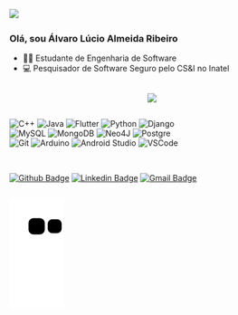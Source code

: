 
![](https://komarev.com/ghpvc/?username=alvarolucioribeiro&color=006bed)

### Olá, sou Álvaro Lúcio Almeida Ribeiro

- 👨‍🎓 Estudante de Engenharia de Software
- 💻 Pesquisador de Software Seguro pelo CS&I no Inatel

## 

  <div style="display: flex; justify-content: center; align-items: center;">
    <img src="https://github-readme-stats.vercel.app/api/top-langs/?username=alvarolucioribeiro" />
  </div>

## 
   
  ![C++](https://img.shields.io/badge/C%2B%2B-00599C?style=for-the-badge&logo=c%2B%2B&logoColor=white)
  ![Java](https://img.shields.io/badge/Java-ED8B00?style=for-the-badge&logo=java&logoColor=white)
  ![Flutter](https://img.shields.io/badge/Flutter-02569B?style=for-the-badge&logo=flutter&logoColor=white)
  ![Python](https://img.shields.io/badge/Python-3776AB?style=for-the-badge&logo=python&logoColor=white)
  ![Django](https://img.shields.io/badge/Django-092E20?style=for-the-badge&logo=django&logoColor=green)
  <br/>
  ![MySQL](https://img.shields.io/badge/MySQL-00000F?style=for-the-badge&logo=mysql&logoColor=white)
  ![MongoDB](https://img.shields.io/badge/MongoDB-4EA94B?style=for-the-badge&logo=mongodb&logoColor=white)
  ![Neo4J](https://img.shields.io/badge/Neo4j-018bff?style=for-the-badge&logo=neo4j&logoColor=white)
  ![Postgre](https://img.shields.io/badge/PostgreSQL-316192?style=for-the-badge&logo=postgresql&logoColor=white)
  <br/>
  ![Git](https://img.shields.io/badge/Git-E34F26?style=for-the-badge&logo=git&logoColor=white)
  ![Arduino](https://img.shields.io/badge/Arduino_IDE-00979D?style=for-the-badge&logo=arduino&logoColor=white)
  ![Android Studio](https://img.shields.io/badge/Android_Studio-3DDC84?style=for-the-badge&logo=android-studio&logoColor=white)
  ![VSCode](https://img.shields.io/badge/VSCode-0078D4?style=for-the-badge&logo=visual%20studio%20code&logoColor=white)
  
  <br/> 
   
 [![Github Badge](https://img.shields.io/badge/GitHub-100000?style=for-the-badge&logo=github&logoColor=white&link=https://github.com/AlvaroLucioRibeiro)](https://github.com/AlvaroLucioRibeiro)
 [![Linkedin Badge](https://img.shields.io/badge/LinkedIn-0077B5?style=for-the-badge&logo=linkedin&logoColor=white&link=https://www.linkedin.com/in/alvaro-lucio-almeida-ribeiro/)](https://www.linkedin.com/in/alvaro-lucio-almeida-ribeiro/)
 [![Gmail Badge](https://img.shields.io/badge/Gmail-D14836?style=for-the-badge&logo=gmail&logoColor=white&link=mailto:alvaroluciorib@gmail.com)](mailto:alvaroluciorib@gmail.com)
  
  ##
  
   ![Snake animation](https://github.com/AlvaroLucioRibeiro/AlvaroLucioRibeiro/blob/output/github-contribution-grid-snake.svg)

  </div>
